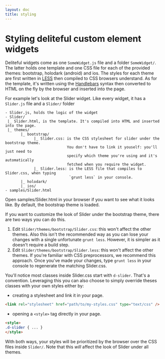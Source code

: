 ```yaml
---
layout: doc
title: styling
---
```


# Styling deliteful custom element widgets

Deliteful widgets come as one `SomeWidget.js` file and a folder `SomeWidget/`. 
The latter holds one template and one CSS file for each of the provided themes: bootstrap, holodark (android) and ios.
The styles for each theme are first written in [LESS](http://lesscss.org/) then compiled to CSS browsers understand. 
As for the template, it's written using the [Handlebars](http://handlebarsjs.com/) syntax then converted to HTML on 
the fly by the browser and inserted into the page.

For example let's look at the Slider widget. Like every widget, it has a `Slider.js` file and a `Slider/` folder

```
- Slider.js, holds the logic of the widget
- Slider/
 |_ Slider.html, is the template. It's compiled into HTML and inserted into the page.
 |_ themes/
       |_ bootstrap/
             |_ Slider.css: is the CSS stylesheet for slider under the bootstrap theme. 
                            You don't have to link it youself: you'll just need to 
                            specify which theme you're using and it's automatically 
                            fetched when you require the widget.
             |_ Slider.less: is the LESS file that compiles to Slider.css, when typing 
                             `grunt less` in your console.
       |_ holodark/
       |_ ios/
- samples/Slider.html
```

Open samples/Slider.html in your browser if you want to see what it looks like. By default, the bootstrap theme is loaded. 

If you want to customize the look of Slider under the bootstrap theme, there are two ways you can do this.

1. Edit `Slider/themes/bootstrap/Slider.css`: 
   this won't affect the other themes. Also this isn't the recommended way as you can lose your changes with a single unfortunate `grunt less`.
   However, it is simpler as it doesn't require a build step.
2. Edit `Slider/themes/bootstrap/Slider.less`:
   this won't affect the other themes. If you're familiar with CSS preprocessors, we recommend this approach. Once you've
   made your changes, type `grunt less` in your console to regenerate the matching Slider.css.

You'll notice most classes inside Slider.css start with `d-slider`. That's a convention.
Leveraging this you can also choose to simply override theses classes with your own styles either by:

* creating a stylesheet and link it in your page. 

```html
<link rel="stylesheet" href="path/to/my-styles.css" type="text/css" />
```

* opening a `<style>` tag directly in your page.

```html
<style>
.d-slider { ... }
</style>
```

With both ways, your styles will be prioritized by the browser over the CSS files inside `Slider/`.
Note that this *will* affect the look of Slider under all themes.


